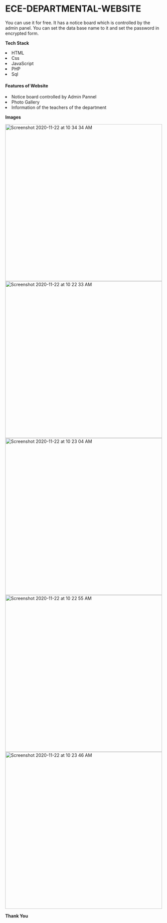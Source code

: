 # ECE-DEPARTMENTAL-WEBSITE
You can use it for free. It has a notice board which is controlled by the admin panel. You can set the data base name to it and set the password in encrypted form.

<b>Tech Stack</b>
<li>HTML</li>
<li>Css</li>
<li>JavaScript</li>
<li>PHP</li>
<li>Sql</li>

<h4><b>Features of Website</b></h4>
<li>Notice board controlled by Admin Pannel</li>
<li>Photo Gallery</li>
<li>Information of the teachers of the department</li>
<Informations of the department</li>


<b>Images</b>


<img width="500" alt="Screenshot 2020-11-22 at 10 34 34 AM" src="https://user-images.githubusercontent.com/56930410/99895458-5a8c2e00-2cae-11eb-9d66-ddd16fe03255.png"></hr>
<img width="500" alt="Screenshot 2020-11-22 at 10 22 33 AM" src="https://user-images.githubusercontent.com/56930410/99895460-5d871e80-2cae-11eb-8d99-b5a6567992ec.png"></hr>
<img width="500" alt="Screenshot 2020-11-22 at 10 23 04 AM" src="https://user-images.githubusercontent.com/56930410/99895463-62e46900-2cae-11eb-8b60-816c12fdb67b.png"></hr>
<img width="500" alt="Screenshot 2020-11-22 at 10 22 55 AM" src="https://user-images.githubusercontent.com/56930410/99895465-65df5980-2cae-11eb-966b-bb3f6308728f.png"></hr>
<img width="500" alt="Screenshot 2020-11-22 at 10 23 46 AM" src="https://user-images.githubusercontent.com/56930410/99895467-6841b380-2cae-11eb-90f4-c920bf5a24a3.png"></hr>

<b>Thank You</b>
